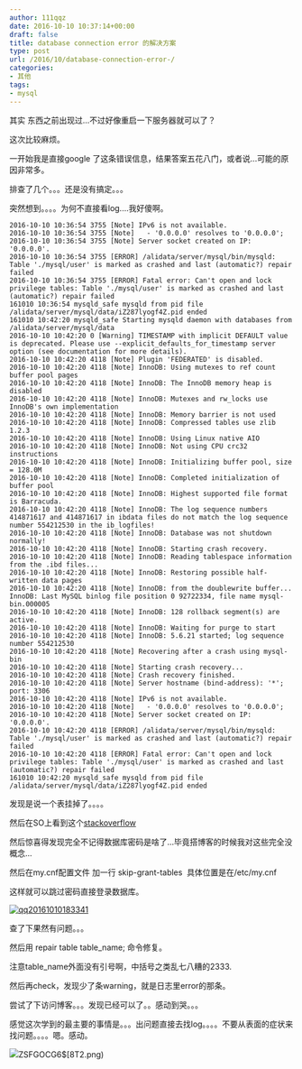 ```yaml
---
author: 111qqz
date: 2016-10-10 10:37:14+00:00
draft: false
title: database connection error 的解决方案
type: post
url: /2016/10/database-connection-error-/
categories:
- 其他
tags:
- mysql
---
```


其实 东西之前出现过...不过好像重启一下服务器就可以了？

这次比较麻烦。

一开始我是直接google 了这条错误信息，结果答案五花八门，或者说...可能的原因非常多。

排查了几个。。。还是没有搞定。。。

突然想到。。。。为何不直接看log....我好傻啊。

    
    2016-10-10 10:36:54 3755 [Note] IPv6 is not available.
    2016-10-10 10:36:54 3755 [Note]   - '0.0.0.0' resolves to '0.0.0.0';
    2016-10-10 10:36:54 3755 [Note] Server socket created on IP: '0.0.0.0'.
    2016-10-10 10:36:54 3755 [ERROR] /alidata/server/mysql/bin/mysqld: Table './mysql/user' is marked as crashed and last (automatic?) repair failed
    2016-10-10 10:36:54 3755 [ERROR] Fatal error: Can't open and lock privilege tables: Table './mysql/user' is marked as crashed and last (automatic?) repair failed
    161010 10:36:54 mysqld_safe mysqld from pid file /alidata/server/mysql/data/iZ287lyogf4Z.pid ended
    161010 10:42:20 mysqld_safe Starting mysqld daemon with databases from /alidata/server/mysql/data
    2016-10-10 10:42:20 0 [Warning] TIMESTAMP with implicit DEFAULT value is deprecated. Please use --explicit_defaults_for_timestamp server option (see documentation for more details).
    2016-10-10 10:42:20 4118 [Note] Plugin 'FEDERATED' is disabled.
    2016-10-10 10:42:20 4118 [Note] InnoDB: Using mutexes to ref count buffer pool pages
    2016-10-10 10:42:20 4118 [Note] InnoDB: The InnoDB memory heap is disabled
    2016-10-10 10:42:20 4118 [Note] InnoDB: Mutexes and rw_locks use InnoDB's own implementation
    2016-10-10 10:42:20 4118 [Note] InnoDB: Memory barrier is not used
    2016-10-10 10:42:20 4118 [Note] InnoDB: Compressed tables use zlib 1.2.3
    2016-10-10 10:42:20 4118 [Note] InnoDB: Using Linux native AIO
    2016-10-10 10:42:20 4118 [Note] InnoDB: Not using CPU crc32 instructions
    2016-10-10 10:42:20 4118 [Note] InnoDB: Initializing buffer pool, size = 128.0M
    2016-10-10 10:42:20 4118 [Note] InnoDB: Completed initialization of buffer pool
    2016-10-10 10:42:20 4118 [Note] InnoDB: Highest supported file format is Barracuda.
    2016-10-10 10:42:20 4118 [Note] InnoDB: The log sequence numbers 414871617 and 414871617 in ibdata files do not match the log sequence number 554212530 in the ib_logfiles!
    2016-10-10 10:42:20 4118 [Note] InnoDB: Database was not shutdown normally!
    2016-10-10 10:42:20 4118 [Note] InnoDB: Starting crash recovery.
    2016-10-10 10:42:20 4118 [Note] InnoDB: Reading tablespace information from the .ibd files...
    2016-10-10 10:42:20 4118 [Note] InnoDB: Restoring possible half-written data pages 
    2016-10-10 10:42:20 4118 [Note] InnoDB: from the doublewrite buffer...
    InnoDB: Last MySQL binlog file position 0 92722334, file name mysql-bin.000005
    2016-10-10 10:42:20 4118 [Note] InnoDB: 128 rollback segment(s) are active.
    2016-10-10 10:42:20 4118 [Note] InnoDB: Waiting for purge to start
    2016-10-10 10:42:20 4118 [Note] InnoDB: 5.6.21 started; log sequence number 554212530
    2016-10-10 10:42:20 4118 [Note] Recovering after a crash using mysql-bin
    2016-10-10 10:42:20 4118 [Note] Starting crash recovery...
    2016-10-10 10:42:20 4118 [Note] Crash recovery finished.
    2016-10-10 10:42:20 4118 [Note] Server hostname (bind-address): '*'; port: 3306
    2016-10-10 10:42:20 4118 [Note] IPv6 is not available.
    2016-10-10 10:42:20 4118 [Note]   - '0.0.0.0' resolves to '0.0.0.0';
    2016-10-10 10:42:20 4118 [Note] Server socket created on IP: '0.0.0.0'.
    2016-10-10 10:42:20 4118 [ERROR] /alidata/server/mysql/bin/mysqld: Table './mysql/user' is marked as crashed and last (automatic?) repair failed
    2016-10-10 10:42:20 4118 [ERROR] Fatal error: Can't open and lock privilege tables: Table './mysql/user' is marked as crashed and last (automatic?) repair failed
    161010 10:42:20 mysqld_safe mysqld from pid file /alidata/server/mysql/data/iZ287lyogf4Z.pid ended
    


发现是说一个表挂掉了。。。。

然后在SO上看到这个[stackoverflow](http://stackoverflow.com/questions/8843776/mysql-table-is-marked-as-crashed-and-last-automatic-repair-failed)

然后惊喜得发现完全不记得数据库密码是啥了...毕竟搭博客的时候我对这些完全没概念...

然后在my.cnf配置文件 加一行 skip-grant-tables  具体位置是在/etc/my.cnf

这样就可以跳过密码直接登录数据库。

[![qq20161010183341](https://111qqz.com/wordpress/wp-content/uploads/2016/10/QQ图片20161010183341-300x162.png)
](https://111qqz.com/wordpress/wp-content/uploads/2016/10/QQ图片20161010183341.png)

查了下果然有问题。。。

然后用 repair table table_name; 命令修复。

注意table_name外面没有引号啊，中括号之类乱七八糟的2333.

然后再check，发现少了条warning，就是日志里error的那条。

尝试了下访问博客。。。发现已经可以了。。感动到哭。。。



感觉这次学到的最主要的事情是。。。出问题直接去找log。。。。不要从表面的症状来找问题。。。。嗯。感动。








![](file:///C:\Users\Administrator.PC-20160710CZQJ\AppData\Roaming\Tencent\Users\491791443\QQ\WinTemp\RichOle\8TTP%5%DN)ZSFGOCG6$[8T2.png)

